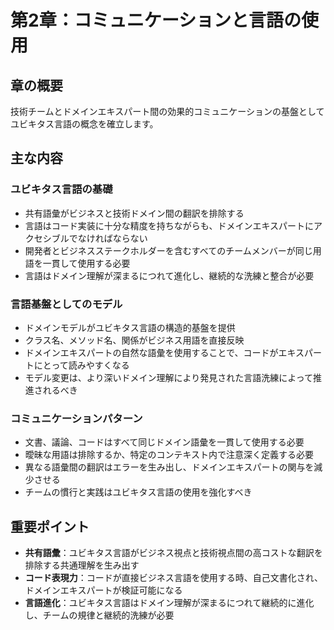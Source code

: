 # 第2章：コミュニケーションと言語の使用

## 章の概要
技術チームとドメインエキスパート間の効果的コミュニケーションの基盤としてユビキタス言語の概念を確立します。

## 主な内容

### ユビキタス言語の基礎
- 共有語彙がビジネスと技術ドメイン間の翻訳を排除する
- 言語はコード実装に十分な精度を持ちながらも、ドメインエキスパートにアクセシブルでなければならない
- 開発者とビジネスステークホルダーを含むすべてのチームメンバーが同じ用語を一貫して使用する必要
- 言語はドメイン理解が深まるにつれて進化し、継続的な洗練と整合が必要

### 言語基盤としてのモデル
- ドメインモデルがユビキタス言語の構造的基盤を提供
- クラス名、メソッド名、関係がビジネス用語を直接反映
- ドメインエキスパートの自然な語彙を使用することで、コードがエキスパートにとって読みやすくなる
- モデル変更は、より深いドメイン理解により発見された言語洗練によって推進されるべき

### コミュニケーションパターン
- 文書、議論、コードはすべて同じドメイン語彙を一貫して使用する必要
- 曖昧な用語は排除するか、特定のコンテキスト内で注意深く定義する必要
- 異なる語彙間の翻訳はエラーを生み出し、ドメインエキスパートの関与を減少させる
- チームの慣行と実践はユビキタス言語の使用を強化すべき

## 重要ポイント
- **共有語彙**：ユビキタス言語がビジネス視点と技術視点間の高コストな翻訳を排除する共通理解を生み出す
- **コード表現力**：コードが直接ビジネス言語を使用する時、自己文書化され、ドメインエキスパートが検証可能になる
- **言語進化**：ユビキタス言語はドメイン理解が深まるにつれて継続的に進化し、チームの規律と継続的洗練が必要